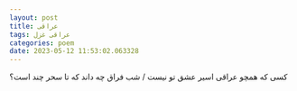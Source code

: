```yaml
---
layout: post
title: عراقی
tags: عراقی غزل
categories: poem
date: 2023-05-12 11:53:02.063328
---
```


کسی که همچو عراقی اسیر عشق تو نیست / شب فراق چه داند که تا سحر چند است؟